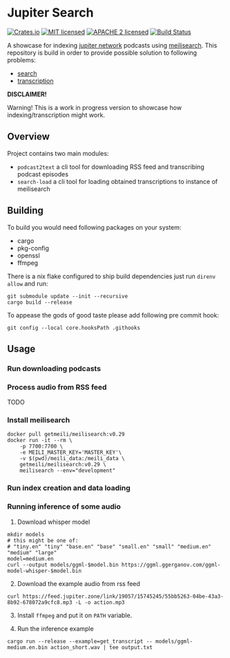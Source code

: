 # Jupiter Search

[![Crates.io][crates-badge]][crates-url]
[![MIT licensed][mit-badge]][mit-url]
[![APACHE 2 licensed][apache-badge]][apache-url]
[![Build Status][actions-badge]][actions-url]

[crates-badge]: https://img.shields.io/crates/v/podcast2text.svg
[crates-url]: https://crates.io/crates/podcast2text
[mit-badge]: https://img.shields.io/badge/license-MIT-blue.svg
[mit-url]: https://github.com/FlakM/jupiter-search/blob/master/LICENSE-MIT
[apache-badge]: https://img.shields.io/badge/License-Apache_2.0-blue.svg
[apache-url]: https://github.com/FlakM/jupiter-search/blob/master/LICENSE-APACHE
[actions-badge]: https://github.com/flakm/jupiter-search/actions/workflows/build.yml/badge.svg
[actions-url]: https://github.com/FlakM/jupiter-search/actions


A showcase for indexing [jupiter network](https://www.jupiterbroadcasting.com/) podcasts using [meilisearch](https://www.meilisearch.com/).
This repository is build in order to provide possible solution to following problems:

- [search](https://github.com/JupiterBroadcasting/jupiterbroadcasting.com/issues/26)
- [transcription](https://github.com/JupiterBroadcasting/jupiterbroadcasting.com/issues/301)

**DISCLAIMER!**

Warning! This is a work in progress version to showcase how indexing/transcription might work.

## Overview

Project contains two main modules:

* `podcast2text` a cli tool for downloading RSS feed and transcribing podcast episodes 
* `search-load` a cli tool for loading obtained transcriptions to
  instance of meilisearch


## Building

To build you would need following packages on your system:

- cargo
- pkg-config
- openssl
- ffmpeg

There is a nix flake configured to ship build dependencies
just run `direnv allow` and run:

```shell
git submodule update --init --recursive
cargo build --release
```

To appease the gods of good taste please add following pre commit hook:

```
git config --local core.hooksPath .githooks
```

## Usage

### Run downloading podcasts

### Process audio from RSS feed

TODO


### Install meilisearch

```shell
docker pull getmeili/meilisearch:v0.29
docker run -it --rm \
    -p 7700:7700 \
    -e MEILI_MASTER_KEY='MASTER_KEY'\
    -v $(pwd)/meili_data:/meili_data \
    getmeili/meilisearch:v0.29 \
    meilisearch --env="development"
```

### Run index creation and data loading

### Running inference of some audio

1. Download whisper model

```
mkdir models
# this might be one of:
# "tiny.en" "tiny" "base.en" "base" "small.en" "small" "medium.en" "medium" "large"
model=medium.en
curl --output models/ggml-$model.bin https://ggml.ggerganov.com/ggml-model-whisper-$model.bin
```
2. Download the example audio from rss feed

```
curl https://feed.jupiter.zone/link/19057/15745245/55bb5263-04be-43a3-8b92-678072a9cfc8.mp3 -L -o action.mp3
```

3. Install `ffmpeg` and put it on `PATH` variable.

4. Run the inference example

```
cargo run --release --example=get_transcript -- models/ggml-medium.en.bin action_short.wav | tee output.txt
```
